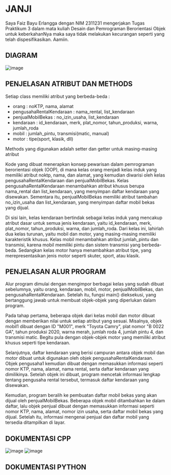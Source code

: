 # JANJI
Saya Faiz Bayu Erlangga dengan NIM 2311231 mengerjakan Tugas Praktikum 3 dalam mata kuliah Desain dan Pemrograman Berorientasi Objek untuk keberkahanNya maka saya tidak melakukan kecurangan seperti yang telah dispesifikasikan. Aamiin.

## DIAGRAM
![image](https://github.com/user-attachments/assets/5d0367f4-e7c3-418d-8314-4516622834cd)

## PENJELASAN ATRIBUT DAN METHODS

Setiap class memiliki atribut yang berbeda-beda :
- orang : noKTP, nama, alamat
- pengusahaRentalKendaraan : nama_rental, list_kendaraan
- penjualMobilBekas : no_izin_usaha, list_kendaraan
- kendaraan : id_kendaraan, merk, plat_nomor, tahun_produksi, warna, jumlah_roda
- mobil : jumlah_pintu, transmisi(matic, manual)
- motor : tipe(sport, klasik, dll)

Methods yang digunakan adalah setter dan getter untuk masing-masing atribut 

Kode yang dibuat menerapkan konsep pewarisan dalam pemrograman berorientasi objek (OOP), di mana kelas orang menjadi kelas induk yang memiliki atribut noktp, nama, dan alamat, yang kemudian diwarisi oleh kelas pengusahaRentalKendaraan dan penjualMobilBekas. Kelas pengusahaRentalKendaraan menambahkan atribut khusus berupa nama_rental dan list_kendaraan, yang menyimpan daftar kendaraan yang disewakan. Sementara itu, penjualMobilBekas memiliki atribut tambahan no_izin_usaha dan list_kendaraan, yang menyimpan daftar mobil bekas yang dijual.

Di sisi lain, kelas kendaraan bertindak sebagai kelas induk yang mencakup atribut dasar untuk semua jenis kendaraan, yaitu id_kendaraan, merk, plat_nomor, tahun_produksi, warna, dan jumlah_roda. Dari kelas ini, lahirlah dua kelas turunan, yaitu mobil dan motor, yang masing-masing memiliki karakteristik khusus. Kelas mobil menambahkan atribut jumlah_pintu dan transmisi, karena mobil memiliki pintu dan sistem transmisi yang berbeda-beda. Sedangkan kelas motor hanya menambahkan atribut tipe, yang merepresentasikan jenis motor seperti skuter, sport, atau klasik.

## PENJELASAN ALUR PROGRAM
Alur program dimulai dengan mengimpor berbagai kelas yang sudah dibuat sebelumnya, yaitu orang, kendaraan, mobil, motor, penjualMobilBekas, dan pengusahaRentalKendaraan. Setelah itu, fungsi main() dieksekusi, yang bertanggung jawab untuk membuat objek-objek yang diperlukan dalam program.

Pada tahap pertama, beberapa objek dari kelas mobil dan motor dibuat dengan memberikan nilai untuk setiap atribut yang sesuai. Misalnya, objek mobil1 dibuat dengan ID "M001", merk "Toyota Camry", plat nomor "B 0022 GA", tahun produksi 2020, warna merah, jumlah roda 4, jumlah pintu 4, dan transmisi matic. Begitu pula dengan objek-objek motor yang memiliki atribut khusus seperti tipe kendaraan.

Selanjutnya, daftar kendaraan yang berisi campuran antara objek mobil dan motor dibuat untuk digunakan oleh objek pengusahaRentalKendaraan. Objek pengusaha1 kemudian dibuat dengan memasukkan informasi seperti nomor KTP, nama, alamat, nama rental, serta daftar kendaraan yang dimilikinya. Setelah objek ini dibuat, program mencetak informasi lengkap tentang pengusaha rental tersebut, termasuk daftar kendaraan yang disewakan.

Kemudian, program beralih ke pembuatan daftar mobil bekas yang akan dijual oleh penjualMobilBekas. Beberapa objek mobil ditambahkan ke dalam daftar, lalu objek penjual dibuat dengan memasukkan informasi seperti nomor KTP, nama, alamat, nomor izin usaha, serta daftar mobil bekas yang dijual. Setelah itu, informasi mengenai penjual dan daftar mobil yang tersedia ditampilkan di layar.

## DOKUMENTASI CPP
![image](https://github.com/user-attachments/assets/9afa6b93-e375-4db9-a14a-39831658835b)
![image](https://github.com/user-attachments/assets/af88efd7-f943-4427-bbd1-58a5bd1857b0)

## DOKUMENTASI PYTHON


